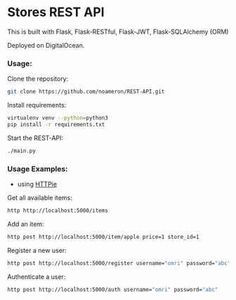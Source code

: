 # Stores REST API

This is built with Flask, Flask-RESTful, Flask-JWT, Flask-SQLAlchemy (ORM)

Deployed on DigitalOcean.

### Usage:

Clone the repository:
```sh
git clone https://github.com/noameron/REST-API.git 
```
Install requirements:
```sh
virtualenv venv --python=python3
pip install -r requirements.txt
```

Start the REST-API:
```sh
./main.py
```

### Usage Examples:
- using [HTTPie]

Get all available items:
```sh
http http://localhost:5000/items
```

Add an item:
```sh
http post http://localhost:5000/item/apple price=1 store_id=1
```

Register a new user:
```sh
http post http://localhost:5000/register username="omri" password="abc"
```

Authenticate a user:
```sh
http post http://localhost:5000/auth username="omri" password="abc"
```


[HTTPie]: <https://httpie.io>
